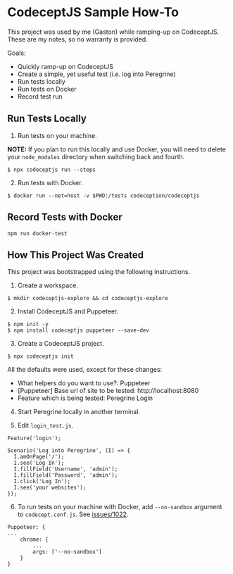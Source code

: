 # CodeceptJS Sample How-To

This project was used by me (Gaston) while ramping-up on CodeceptJS.
These are my notes, so no warranty is provided.

Goals:
* Quickly ramp-up on CodeceptJS
* Create a simple, yet useful test (i.e. log into Peregrine)
* Run tests locally
* Run tests on Docker
* Record test run 


## Run Tests Locally

1. Run tests on your machine.

**NOTE:** If you plan to run this locally and use Docker, you will need to delete your
`node_modules` directory when switching back and fourth.

```
$ npx codeceptjs run --steps
```


2. Run tests with Docker.

```
$ docker run --net=host -v $PWD:/tests codeception/codeceptjs
```

## Record Tests with Docker


```
npm run docker-test
```


## How This Project Was Created

This project was bootstrapped using the following instructions.

1. Create a workspace.

```
$ mkdir codeceptjs-explore && cd codeceptjs-explore
```

2. Install CodeceptJS and Puppeteer.

```
$ npm init -y
$ npm install codeceptjs puppeteer --save-dev
```

3. Create a CodeceptJS project.

```
$ npx codeceptjs init
```

All the defaults were used, except for these changes:

* What helpers do you want to use?: Puppeteer
* [Puppeteer] Base url of site to be tested: http://localhost:8080
* Feature which is being tested: Peregrine Login

4. Start Peregrine locally in another terminal.

5. Edit `login_test.js`. 

```
Feature('login');
  
Scenario('Log into Peregrine', (I) => {
  I.amOnPage('/');
  I.see('Log In');
  I.fillField('Username', 'admin');
  I.fillField('Password', 'admin');
  I.click('Log In');
  I.see('your websites');
});
```

6. To run tests on your machine with Docker, add `--no-sandbox` argument to `codecept.conf.js`. See [issues/1022](https://github.com/codecept-js/CodeceptJS/issues/1022).

```
Puppeteer: {
...
    chrome: {
        ...
        args: ['--no-sandbox']
    }
}
```
